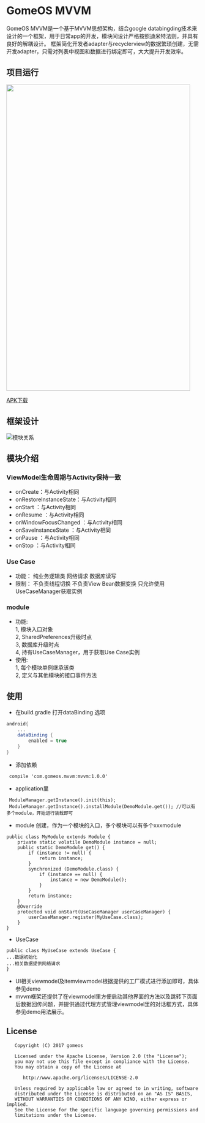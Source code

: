 # GomeOS MVVM
GomeOS MVVM是一个基于MVVM思想架构，结合google databingding技术来设计的一个框架，用于日常app的开发，模块间设计严格按照迪米特法则，并具有良好的解耦设计。
框架简化开发者adapter与recyclerview的数据繁琐创建，无需开发adapter，只需对列表中视图和数据进行绑定即可，大大提升开发效率。

## 项目运行

<img width="480" height="800" src="https://raw.githubusercontent.com/gomeos/AndroidMVVM/master/img/demo.png"/>


[APK下载](https://github.com/gomeos/AndroidMVVM/raw/master/demo-debug.apk)

## 框架设计

![模块关系](https://github.com/gomeos/AndroidMVVM/blob/master/img/mvvm.png)</br>


## 模块介绍
### ViewModel生命周期与Activity保持一致
- onCreate：与Activity相同
- onRestoreInstanceState：与Activity相同
- onStart ：与Activity相同
- onResume ：与Activity相同
- onWindowFocusChanged ：与Activity相同
- onSaveInstanceState ：与Activity相同
- onPause ：与Activity相同
- onStop ：与Activity相同


### Use Case  
- 功能：
纯业务逻辑类
网络请求
数据库读写
- 限制：
不负责线程切换
不负责View Bean数据变换
只允许使用UseCaseManager获取实例

### module

- 功能:<br>
1, 模块入口对象<br>
2, SharedPreferences升级时点<br>
3, 数据库升级时点<br>
4, 持有UseCaseManager，用于获取Use Case实例
- 使用:<br>
1, 每个模块单例继承该类<br>
2, 定义与其他模块的接口事件方法


## 使用
- 在build.gradle 打开dataBinding 选项
```gradle
android{
    ...
    dataBinding {
        enabled = true
    }
}
```
- 添加依赖
 ```
  compile 'com.gomeos.mvvm:mvvm:1.0.0'
 ```
- application里
```
 ModuleManager.getInstance().init(this);
 ModuleManager.getInstance().installModule(DemoModule.get()); //可以有多个module，开始进行装载即可
```

- module 创建，作为一个模块的入口，多个模块可以有多个xxxmodule
```
public class MyModule extends Module {
    private static volatile DemoModule instance = null;
    public static DemoModule get() {
        if (instance != null) {
            return instance;
        }
        synchronized (DemoModule.class) {
            if (instance == null) {
                instance = new DemoModule();
            }
        }
        return instance;
    }
    @Override
    protected void onStart(UseCaseManager userCaseManager) {
        userCaseManager.register(MyUseCase.class);
    }
}

```

- UseCase
```
public class MyUseCase extends UseCase {
...数据初始化
...相关数据提供网络请求
}
```

- UI相关viewmodel及itemviewmodel根据提供的工厂模式进行添加即可，具体参见demo
- mvvm框架还提供了在viewmodel里方便启动其他界面的方法以及跳转下页面后数据回传问题，并提供通过代理方式管理viewmodel里的对话框方式，具体参见demo用法展示。

License
-------
```
   Copyright (C) 2017 gomeos
   
   Licensed under the Apache License, Version 2.0 (the "License");
   you may not use this file except in compliance with the License.
   You may obtain a copy of the License at
   
      http://www.apache.org/licenses/LICENSE-2.0
   
   Unless required by applicable law or agreed to in writing, software
   distributed under the License is distributed on an "AS IS" BASIS,
   WITHOUT WARRANTIES OR CONDITIONS OF ANY KIND, either express or implied.
   See the License for the specific language governing permissions and
   limitations under the License.
```
